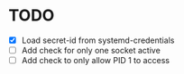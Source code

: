 # TODO

- [x] Load secret-id from systemd-credentials
- [ ] Add check for only one socket active
- [ ] Add check to only allow PID 1 to access
